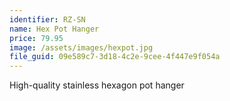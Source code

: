 ```yaml
---
identifier: RZ-SN
name: Hex Pot Hanger
price: 79.95
image: /assets/images/hexpot.jpg
file_guid: 09e589c7-3d18-4c2e-9cee-4f447e9f054a
---
```

High-quality stainless hexagon pot hanger
